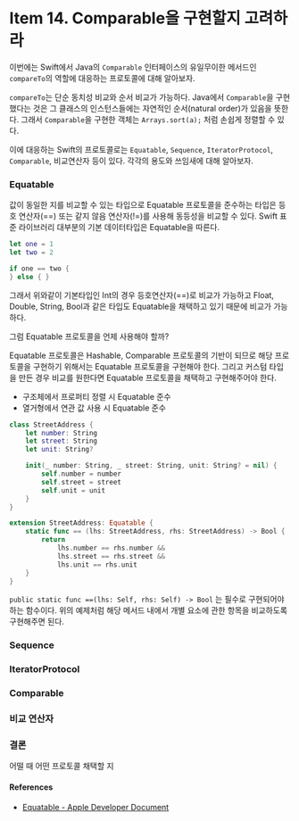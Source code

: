 # Item 14. Comparable을 구현할지 고려하라

이번에는 Swift에서 Java의 `Comparable` 인터페이스의 유일무이한 메서드인 `compareTo`의 역할에 대응하는 프로토콜에 대해 알아보자.

`compareTo`는 단순 동치성 비교와 순서 비교가 가능하다. Java에서 `Comparable`을 구현했다는 것은 그 클래스의 인스턴스들에는 자연적인 순서(natural order)가 있음을 뜻한다. 그래서 `Comparable`을 구현한 객체는 `Arrays.sort(a);` 처럼 손쉽게 정렬할 수 있다. 

이에 대응하는 Swift의 프로토콜로는 `Equatable`, `Sequence`, `IteratorProtocol`, `Comparable`, 비교연산자 등이 있다. 각각의 용도와 쓰임새에 대해 알아보자.

### Equatable

값이 동일한 지를 비교할 수 있는 타입으로 Equatable 프로토콜을 준수하는 타입은 등호 연산자(==) 또는 같지 않음 연산자(!=)를 사용해 동등성을 비교할 수 있다. Swift 표준 라이브러리 대부분의 기본 데이터타입은 Equatable을 따른다.

``` swift
let one = 1
let two = 2

if one == two {
} else { }
```

그래서 위와같이 기본타입인 Int의 경우 등호연산자(==)로 비교가 가능하고 Float, Double, String, Bool과 같은 타입도 Equatable을 채택하고 있기 때문에 비교가 가능하다.

그럼 Equatable 프로토콜을 언제 사용해야 할까?

Equatable 프로토콜은 Hashable, Comparable 프로토콜의 기반이 되므로 해당 프로토콜을 구현하기 위해서는 Equatable 프로토콜을 구현해야 한다. 그리고 커스텀 타입을 만든 경우 비교를 원한다면 Equatable 프로토콜을 채택하고 구현해주어야 한다.

- 구조체에서 프로퍼티 정렬 시 Equatable 준수
- 열거형에서 연관 값 사용 시 Equatable 준수 

```swift
class StreetAddress {
    let number: String
    let street: String
    let unit: String?

    init(_ number: String, _ street: String, unit: String? = nil) {
        self.number = number
        self.street = street
        self.unit = unit
    }
}

extension StreetAddress: Equatable {
    static func == (lhs: StreetAddress, rhs: StreetAddress) -> Bool {
        return
            lhs.number == rhs.number &&
            lhs.street == rhs.street &&
            lhs.unit == rhs.unit
    }
}
```

 `public static func ==(lhs: Self, rhs: Self) -> Bool` 는 필수로 구현되어야 하는 함수이다. 위의 예제처럼 해당 메서드 내에서 개별 요소에 관한 항목을 비교하도록 구현해주면 된다.

### Sequence



### IteratorProtocol



### Comparable



### 비교 연산자



### 결론

어떨 때 어떤 프로토콜 채택할 지



#### References

- [Equatable - Apple Developer Document](https://developer.apple.com/documentation/swift/equatable)

  